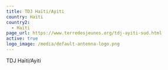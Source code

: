 ```yaml
---
title: TDJ Haïti/Ayiti
country: Haïti
country2:
  - Haïti
page_url: https://www.terredesjeunes.org/tdj-ayiti-sud.html
active: true
logo_image: /media/default-antenna-logo.png
---
```

TDJ Haïti/Ayiti